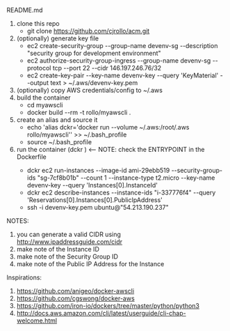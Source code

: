 README.md

1. clone this repo
	* git clone https://github.com/cjrollo/acm.git
2. (optionally) generate key file
	* ec2 create-security-group --group-name devenv-sg --description "security group for development environment"
	* ec2 authorize-security-group-ingress --group-name devenv-sg --protocol tcp --port 22 --cidr 146.197.246.76/32
	* ec2 create-key-pair --key-name devenv-key --query 'KeyMaterial' --output text > ~/.aws/devenv-key.pem
3. (optionally) copy AWS credentials/config to ~/.aws
4. build the container
	* cd myawscli
	* docker build --rm -t rollo/myawscli .
5. create an alias and source it
	* echo 'alias dckr='docker run --volume ~/.aws:/root/.aws rollo/myawscli'' >> ~/.bash_profile
	* source ~/.bash_profile
6. run the container (dckr <sub-command> <options>)	<-- NOTE: check the ENTRYPOINT in the Dockerfile
	* dckr ec2 run-instances --image-id ami-29ebb519 --security-group-ids "sg-7cf8b01b" --count 1 --instance-type t2.micro --key-name devenv-key --query 'Instances[0].InstanceId'
	* dckr ec2 describe-instances --instance-ids "i-337776f4" --query 'Reservations[0].Instances[0].PublicIpAddress'
	* ssh -i devenv-key.pem ubuntu@"54.213.190.237"

NOTES: 

1. you can generate a valid CIDR using http://www.ipaddressguide.com/cidr
2. make note of the Instance ID
3. make note of the Security Group ID
4. make note of the Public IP Address for the Instance

Inspirations:

1. https://github.com/anigeo/docker-awscli
2. https://github.com/cgswong/docker-aws
3. https://github.com/iron-io/dockers/tree/master/python/python3
4. http://docs.aws.amazon.com/cli/latest/userguide/cli-chap-welcome.html

